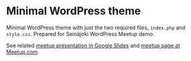 # Minimal WordPress theme

Minimal WordPress theme with just the two required files, `index.php` and `style.css`. Prepared for Seinäjoki WordPress Meetup demo.

See related [meetup presentation in Google Slides](https://docs.google.com/presentation/d/180LZVqh4ut4Dg1Szqs5Kb3x-3Lv1eVbpo1zAOIko5BM/edit?usp=sharing) and [meetup page at Meetup.com](https://www.meetup.com/seinajoki-wordpress-meetup/events/mbsthryfcdblc/).

